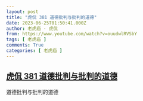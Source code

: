 ```yaml
---
layout: post
title: "虎侃 381 道德批判与批判的道德"
date: 2023-06-25T01:50:41.000Z
author: 老虎庙 · 虎侃
from: https://www.youtube.com/watch?v=ouudwlRVSbY
tags: [ 老虎庙 ]
comments: True
categories: [ 老虎庙 ]
---
```

<!--1687657841000-->
[虎侃 381 道德批判与批判的道德](https://www.youtube.com/watch?v=ouudwlRVSbY)
------

<div>
道德批判与批判的道德
</div>
